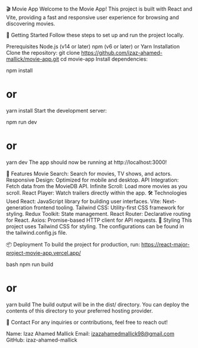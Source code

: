 🎬 Movie App
Welcome to the Movie App! This project is built with React and Vite, providing a fast and responsive user experience for browsing and discovering movies.

🚀 Getting Started
Follow these steps to set up and run the project locally.

Prerequisites
Node.js (v14 or later)
npm (v6 or later) or Yarn
Installation
Clone the repository:
git clone https://github.com/izaz-ahamed-mallick/movie-app.git
cd movie-app
Install dependencies:



npm install
# or
yarn install
Start the development server:



npm run dev
# or
yarn dev
The app should now be running at http://localhost:3000!


🌟 Features
Movie Search: Search for movies, TV shows, and actors.
Responsive Design: Optimized for mobile and desktop.
API Integration: Fetch data from the MovieDB API.
Infinite Scroll: Load more movies as you scroll.
React Player: Watch trailers directly within the app.
🛠️ Technologies Used
React: JavaScript library for building user interfaces.
Vite: Next-generation frontend tooling.
Tailwind CSS: Utility-first CSS framework for styling.
Redux Toolkit: State management.
React Router: Declarative routing for React.
Axios: Promise-based HTTP client for API requests.
🎨 Styling
This project uses Tailwind CSS for styling. The configurations can be found in the tailwind.config.js file.

📦 Deployment
To build the project for production, run:
https://react-major-project-movie-app.vercel.app/

bash
npm run build
# or
yarn build
The build output will be in the dist/ directory. You can deploy the contents of this directory to your preferred hosting provider.



💬 Contact
For any inquiries or contributions, feel free to reach out!

Name: Izaz Ahamed Mallick
Email: izazahamedmallick98@gmail.com
GitHub: izaz-ahamed-mallick
